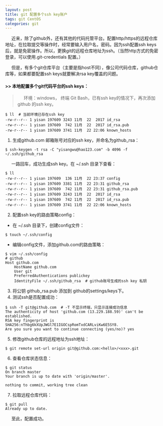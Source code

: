 ```yaml
---
layout: post
title: git 配置多个ssh key账户
tags: git CentOS
categories: git
---
```

<style type="text/css">
    p{text-indent: 20px}
</style>
<p>近来，除了github外，还有其他的代码托管平台。配置http/https的远程仓库地址，在拉取提交等操作时，经常要输入用户名，密码。因为ssh配置ssh keys后，就是免密操作。所以，更换git的远程仓库地址为ssh。（当然http方式的免密登录，可以使用.git-credentials 配置。）</p>
<p>但是，有多个git仓库平台（主要是指host不同），像公司代码仓库，github仓库等，如果都要配置ssh keys就要解决rsa key覆盖的问题。</p>


#### >>  本地配置多个git代码平台的ssh keys：
> 环境：windows， 终端 Git Bash，已有ssh key的情况下，再次添加github 的ssh key。  

```shell
$ ll  # 当前环境已存在ssh key
-rw-r--r-- 1 yisan 197609 3243 11月  22  2017 id_rsa   
-rw-r--r-- 1 yisan 197609  742 11月  22  2017 id_rsa.pub
-rw-r--r-- 1 yisan 197609 3741 11月  22 22:06 known_hosts
```

1. 生成github.com 邮箱账号对应的ssh key，并命名为github_rsa：
```shell
$ ssh-keygen -t rsa -C "yisangwu@hao123.com" -b 4096 -f ~/.ssh/github_rsa
```
一路回车，成功生成ssh key。在  ~/.ssh 目录下查看：
```shell
$ ll
-rw-r--r-- 1 yisan 197609  136 11月  22 23:37 config
-rw-r--r-- 1 yisan 197609 3381 11月  22 23:31 github_rsa
-rw-r--r-- 1 yisan 197609  742 11月  22 23:31 github_rsa.pub
-rw-r--r-- 1 yisan 197609 3243 11月  22  2017 id_rsa
-rw-r--r-- 1 yisan 197609  742 11月  22  2017 id_rsa.pub
-rw-r--r-- 1 yisan 197609 3741 11月  22 22:06 known_hosts
```
2. 配置ssh key的路由策略config：
  - 在 ~/.ssh 目录下，创建config文件：
```shell
$ touch ~/.ssh/config
```
  - 编辑config文件，添加github.com的路由策略：
```shell
$ vim ~/.ssh/config
# github
Host github.com
    HostName github.com
    User git
    PreferredAuthentications publickey
    IdentityFile ~/.ssh/github_rsa  # github账号生成的ssh key 私钥
```
3. 将公钥 github_rsa.pub 添加到 github的settings/keys下。
4. 测试ssh是否配置成功：
```shell
$ ssh -T git@github.com  # -T 不显示终端，只显示连接成功信息
The authenticity of host 'github.com (13.229.188.59)' can't be established.
RSA key fingerprint is SHA256:nThbg6kXUpJWGl7E1IGOCspRomTxdCARLviKw6E5SY8.
Are you sure you want to continue connecting (yes/no)? yes
```
5. 修改github仓库的远程地址为ssh地址：
```shell
$ git remote set-url origin git@github.com:<hello>/<xxx>.git
```
6. 查看仓库状态信息：  
```shell
$ git status  
On branch master  
Your branch is up to date with 'origin/master'.  

nothing to commit, working tree clean
```
7. 拉取远程仓库代码：
```shell
$ git pull
Already up to date.
```

至此，配置成功。
